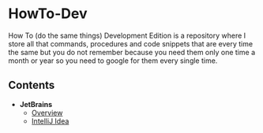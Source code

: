 # HowTo-Dev
How To (do the same things) Development Edition is a repository where I store all that commands, procedures and code snippets that are every time the same but you do not remember because you need them only one time a month or year so you need to google for them every single time.

## Contents

- **JetBrains**
  - [Overview](./jetbrains/readme.md)
  - [IntelliJ Idea](./jetbrains/intellij_idea.md)
